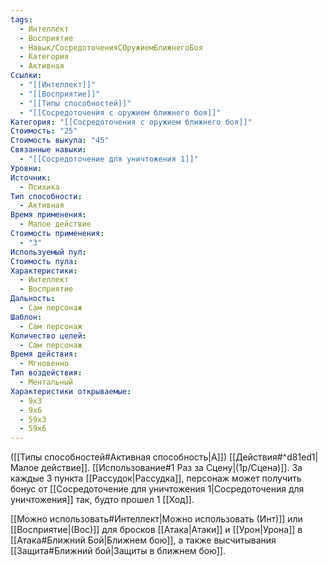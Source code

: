 ```yaml
---
tags:
  - Интеллект
  - Восприятие
  - Навык/СосредоточенияСОружиемБлижнегоБоя
  - Категория
  - Активная
Ссылки:
  - "[[Интеллект]]"
  - "[[Восприятие]]"
  - "[[Типы способностей]]"
  - "[[Сосредоточения с оружием ближнего боя]]"
Категория: "[[Сосредоточения с оружием ближнего боя]]"
Стоимость: "25"
Стоимость выкупа: "45"
Связанные навыки:
  - "[[Сосредоточение для уничтожения 1]]"
Уровни: 
Источник:
  - Психика
Тип способности:
  - Активная
Время применения:
  - Малое действие
Стоимость применения:
  - "3"
Используемый пул: 
Стоимость пула: 
Характеристики:
  - Интеллект
  - Восприятие
Дальность:
  - Сам персонаж
Шаблон:
  - Сам персонаж
Количество целей:
  - Сам персонаж
Время действия:
  - Мгновенно
Тип воздействия:
  - Ментальный
Характеристики открываемые:
  - 9x3
  - 9x6
  - 59x3
  - 59x6
---
```

([[Типы способностей#Активная способность|А]]) [[Действия#^d81ed1|Малое действие]]. [[Использование#1 Раз за Сцену|(1р/Сцена)]]. За каждые 3 пункта [[Рассудок|Рассудка]], персонаж может получить бонус от [[Сосредоточение для уничтожения 1|Сосредоточения для уничтожения]] так, будто прошел 1 [[Ход]].  

[[Можно использовать#Интеллект|Можно использовать (Инт)]] или [[Восприятие|(Вос)]] для бросков [[Атака|Атаки]] и [[Урон|Урона]] в [[Атака#Ближний Бой|Ближнем бою]], а также высчитывания [[Защита#Ближний бой|Защиты в ближнем бою]].
